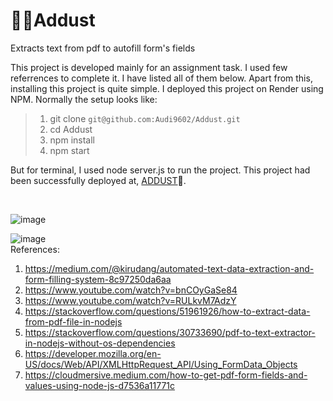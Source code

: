 <h1>🐦‍🔥Addust</h1>
Extracts text from pdf to autofill form's fields

This project is developed mainly for an assignment task. I used few referrences to complete it. I have listed all of them below. Apart from this, installing this project is quite simple. I deployed this project on Render using NPM. Normally the setup looks like:
>1. git clone `git@github.com:Audi9602/Addust.git`
>2. cd Addust
>3. npm install
>4. npm start

But for terminal, I used node server.js to run the project. This project had been successfully deployed at, [ADDUST](https://addust.onrender.com)🎉.

<br>

![image](https://github.com/user-attachments/assets/664c871a-8f6b-4a57-b9c8-6534d509c425)


![image](https://github.com/user-attachments/assets/c9bdd060-06bf-4f98-b295-c396bd00cf76)
<br>
References:
1. https://medium.com/@kirudang/automated-text-data-extraction-and-form-filling-system-8c97250da6aa
2. https://www.youtube.com/watch?v=bnCOyGaSe84
3. https://www.youtube.com/watch?v=RULkvM7AdzY
4. https://stackoverflow.com/questions/51961926/how-to-extract-data-from-pdf-file-in-nodejs
5. https://stackoverflow.com/questions/30733690/pdf-to-text-extractor-in-nodejs-without-os-dependencies
6. https://developer.mozilla.org/en-US/docs/Web/API/XMLHttpRequest_API/Using_FormData_Objects
7. https://cloudmersive.medium.com/how-to-get-pdf-form-fields-and-values-using-node-js-d7536a11771c



